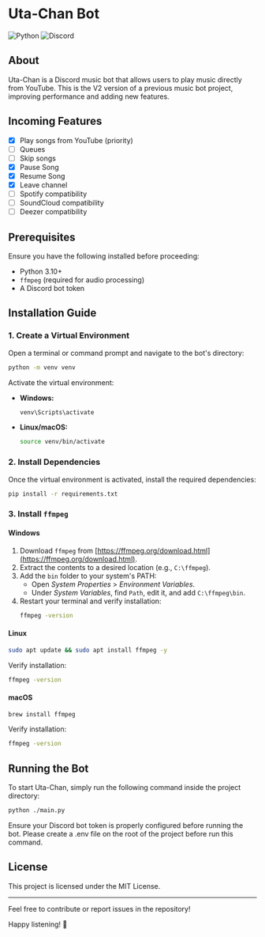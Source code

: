 # Uta-Chan Bot

![Python](https://img.shields.io/badge/python-3670A0?style=for-the-badge&logo=python&logoColor=ffdd54)
![Discord](https://img.shields.io/badge/Discord.py-7289DA?style=for-the-badge&logo=discord&logoColor=white)

## About
Uta-Chan is a Discord music bot that allows users to play music directly from YouTube. This is the V2 version of a previous music bot project, improving performance and adding new features.

## Incoming Features
- [x] Play songs from YouTube (priority)
- [ ] Queues
- [ ] Skip songs
- [x] Pause Song
- [X] Resume Song
- [X] Leave channel
- [ ] Spotify compatibility
- [ ] SoundCloud compatibility
- [ ] Deezer compatibility

## Prerequisites
Ensure you have the following installed before proceeding:
- Python 3.10+
- `ffmpeg` (required for audio processing)
- A Discord bot token

## Installation Guide
### 1. Create a Virtual Environment
Open a terminal or command prompt and navigate to the bot's directory:
```sh
python -m venv venv
```
Activate the virtual environment:
- **Windows:**
  ```sh
  venv\Scripts\activate
  ```
- **Linux/macOS:**
  ```sh
  source venv/bin/activate
  ```

### 2. Install Dependencies
Once the virtual environment is activated, install the required dependencies:
```sh
pip install -r requirements.txt
```

### 3. Install `ffmpeg`
#### Windows
1. Download `ffmpeg` from [https://ffmpeg.org/download.html](https://ffmpeg.org/download.html).
2. Extract the contents to a desired location (e.g., `C:\ffmpeg`).
3. Add the `bin` folder to your system's PATH:
   - Open *System Properties* > *Environment Variables*.
   - Under *System Variables*, find `Path`, edit it, and add `C:\ffmpeg\bin`.
4. Restart your terminal and verify installation:
   ```sh
   ffmpeg -version
   ```

#### Linux
```sh
sudo apt update && sudo apt install ffmpeg -y
```
Verify installation:
```sh
ffmpeg -version
```

#### macOS
```sh
brew install ffmpeg
```
Verify installation:
```sh
ffmpeg -version
```

## Running the Bot
To start Uta-Chan, simply run the following command inside the project directory:
```sh
python ./main.py
```
Ensure your Discord bot token is properly configured before running the bot.
Please create a .env file on the root of the project before run this command.

## License
This project is licensed under the MIT License.

---
Feel free to contribute or report issues in the repository!

Happy listening! 🎵

